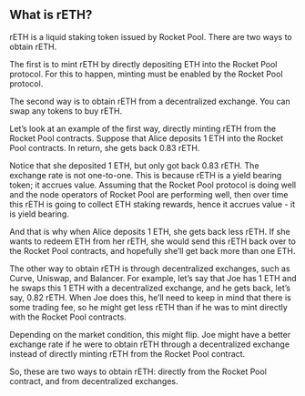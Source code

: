 ## What is rETH?

rETH is a liquid staking token issued by Rocket Pool. There are two ways to obtain rETH.

The first is to mint rETH by directly depositing ETH into the Rocket Pool protocol. For this to happen, minting must be enabled by the Rocket Pool protocol.

The second way is to obtain rETH from a decentralized exchange. You can swap any tokens to buy rETH.

Let’s look at an example of the first way, directly minting rETH from the Rocket Pool contracts. Suppose that Alice deposits 1 ETH into the Rocket Pool contracts. In return, she gets back 0.83 rETH.

Notice that she deposited 1 ETH, but only got back 0.83 rETH. The exchange rate is not one-to-one. This is because rETH is a yield bearing token; it accrues value. Assuming that the Rocket Pool protocol is doing well and the node operators of Rocket Pool are performing well, then over time this rETH is going to collect ETH staking rewards, hence it accrues value - it is yield bearing.

And that is why when Alice deposits 1 ETH, she gets back less rETH. If she wants to redeem ETH from her rETH, she would send this rETH back over to the Rocket Pool contracts, and hopefully she’ll get back more than one ETH.

The other way to obtain rETH is through decentralized exchanges, such as Curve, Uniswap, and Balancer. For example, let’s say that Joe has 1 ETH and he swaps this 1 ETH with a decentralized exchange, and he gets back, let’s say, 0.82 rETH. When Joe does this, he’ll need to keep in mind that there is some trading fee, so he might get less rETH than if he was to mint directly with the Rocket Pool contracts.

Depending on the market condition, this might flip. Joe might have a better exchange rate if he were to obtain rETH through a decentralized exchange instead of directly minting rETH from the Rocket Pool contract.

So, these are two ways to obtain rETH: directly from the Rocket Pool contract, and from decentralized exchanges.
